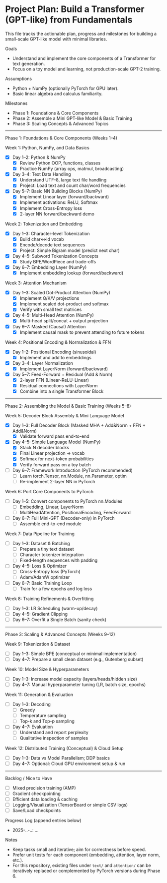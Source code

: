 # Project Plan: Build a Transformer (GPT-like) from Fundamentals

This file tracks the actionable plan, progress and milestones for building a small-scale GPT-like model with minimal libraries.

Goals
- Understand and implement the core components of a Transformer for text generation.
- Focus on a toy model and learning, not production-scale GPT-2 training.

Assumptions
- Python + NumPy (optionally PyTorch for GPU later).
- Basic linear algebra and calculus familiarity.

Milestones
- Phase 1: Foundations & Core Components
- Phase 2: Assemble a Mini GPT-like Model & Basic Training
- Phase 3: Scaling Concepts & Advanced Topics

---

Phase 1: Foundations & Core Components (Weeks 1–4)

Week 1: Python, NumPy, and Data Basics
- [x] Day 1–2: Python & NumPy
  - [x] Review Python OOP, functions, classes
  - [x] Practice NumPy (array ops, matmul, broadcasting)
- [x] Day 3–4: Text Data Handling
  - [x] Understand UTF-8, large text file handling
  - [x] Project: Load text and count char/word frequencies
- [x] Day 5–7: Basic NN Building Blocks (NumPy)
  - [x] Implement Linear layer (forward/backward)
  - [x] Implement activations: ReLU, Softmax
  - [x] Implement Cross-Entropy loss
  - [x] 2-layer NN forward/backward demo

Week 2: Tokenization and Embedding
- [x] Day 1–3: Character-level Tokenization
  - [x] Build char<->id vocab
  - [x] Encode/decode text sequences
  - [x] Project: Simple Bigram model (predict next char)
- [x] Day 4–5: Subword Tokenization Concepts
  - [x] Study BPE/WordPiece and trade-offs
- [x] Day 6–7: Embedding Layer (NumPy)
  - [x] Implement embedding lookup (forward/backward)

Week 3: Attention Mechanism
- [x] Day 1–3: Scaled Dot-Product Attention (NumPy)
  - [x] Implement Q/K/V projections
  - [x] Implement scaled dot-product and softmax
  - [x] Verify with small test matrices
- [x] Day 4–5: Multi-Head Attention (NumPy)
  - [x] Multi-head split/concat + output projection
- [x] Day 6–7: Masked (Causal) Attention
  - [x] Implement causal mask to prevent attending to future tokens

Week 4: Positional Encoding & Normalization & FFN
- [x] Day 1–2: Positional Encoding (sinusoidal)
  - [x] Implement and add to embeddings
- [x] Day 3–4: Layer Normalization
  - [x] Implement LayerNorm (forward/backward)
- [x] Day 5–7: Feed-Forward + Residual (Add & Norm)
  - [x] 2-layer FFN (Linear-ReLU-Linear)
  - [x] Residual connections with LayerNorm
  - [x] Combine into a single Transformer Block

---

Phase 2: Assembling the Model & Basic Training (Weeks 5–8)

Week 5: Decoder Block Assembly & Mini Language Model
- [x] Day 1–3: Full Decoder Block (Masked MHA + Add&Norm + FFN + Add&Norm)
  - [x] Validate forward pass end-to-end
- [x] Day 4–5: Simple Language Model (NumPy)
  - [x] Stack N decoder blocks
  - [x] Final Linear projection -> vocab
  - [x] Softmax for next-token probabilities
  - [x] Verify forward pass on a toy batch
- [ ] Day 6–7: Framework Introduction (PyTorch recommended)
  - [ ] Learn torch.Tensor, nn.Module, nn.Parameter, optim
  - [ ] Re-implement 2-layer NN in PyTorch

Week 6: Port Core Components to PyTorch
- [ ] Day 1–5: Convert components to PyTorch nn.Modules
  - [ ] Embedding, Linear, LayerNorm
  - [ ] MultiHeadAttention, PositionalEncoding, FeedForward
- [ ] Day 6–7: Full Mini-GPT (Decoder-only) in PyTorch
  - [ ] Assemble end-to-end module

Week 7: Data Pipeline for Training
- [ ] Day 1–3: Dataset & Batching
  - [ ] Prepare a tiny text dataset
  - [ ] Character tokenizer integration
  - [ ] Fixed-length sequences with padding
- [ ] Day 4–5: Loss & Optimizer
  - [ ] Cross-Entropy loss (PyTorch)
  - [ ] Adam/AdamW optimizer
- [ ] Day 6–7: Basic Training Loop
  - [ ] Train for a few epochs and log loss

Week 8: Training Refinements & Overfitting
- [ ] Day 1–3: LR Scheduling (warm-up/decay)
- [ ] Day 4–5: Gradient Clipping
- [ ] Day 6–7: Overfit a Single Batch (sanity check)

---

Phase 3: Scaling & Advanced Concepts (Weeks 9–12)

Week 9: Tokenization & Dataset
- [ ] Day 1–3: Simple BPE (conceptual or minimal implementation)
- [ ] Day 4–7: Prepare a small clean dataset (e.g., Gutenberg subset)

Week 10: Model Size & Hyperparameters
- [ ] Day 1–3: Increase model capacity (layers/heads/hidden size)
- [ ] Day 4–7: Manual hyperparameter tuning (LR, batch size, epochs)

Week 11: Generation & Evaluation
- [ ] Day 1–3: Decoding
  - [ ] Greedy
  - [ ] Temperature sampling
  - [ ] Top-k and Top-p sampling
- [ ] Day 4–7: Evaluation
  - [ ] Understand and report perplexity
  - [ ] Qualitative inspection of samples

Week 12: Distributed Training (Conceptual) & Cloud Setup
- [ ] Day 1–3: Data vs Model Parallelism; DDP basics
- [ ] Day 4–7: Optional: Cloud GPU environment setup & run

---

Backlog / Nice to Have
- [ ] Mixed precision training (AMP)
- [ ] Gradient checkpointing
- [ ] Efficient data loading & caching
- [ ] Logging/Visualization (TensorBoard or simple CSV logs)
- [ ] Save/Load checkpoints

Progress Log (append entries below)
- 2025-..-..: ...

Notes
- Keep tasks small and iterative; aim for correctness before speed.
- Prefer unit tests for each component (embedding, attention, layer norm, etc.).
- For this repository, existing files under `text/` and `attention/` can be iteratively replaced or complemented by PyTorch versions during Phase 6.